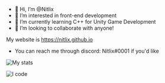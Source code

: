 - 👋 Hi, I’m @Nitlix
- 👀 I’m interested in front-end development
- 🌱 I’m currently learning C++ for Unity Game Development
- 💞️ I’m looking to collaborate with anyone!



My website is https://nitlix.github.io
- You can reach me through discord: Nitlix#0001 if you'd like


![My stats](https://github-readme-stats.vercel.app/api?username=nitlix&show_icons=true&theme=vision-friendly-dark)

![I code](https://github-readme-stats.vercel.app/api/top-langs/?username=nitlix&langs_count=10&theme=tokyonight&layout=compact)
